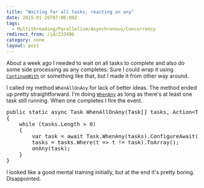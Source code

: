 ```yaml
---
title: "Waiting for all tasks, reacting on any"
date: 2015-01-26T07:06:00Z
tags:
  - Multithreading/Parallelism/Asynchronous/Concurrency
redirect_from: /id/233496
category: none
layout: post
---
```

About a week ago I needed to wait on all tasks to complete and also do some side processing as any completes. Sure I could wrap it using [`ContinueWith`][2] or something like that, but I made it from other way around. 

I called my method `WhenAllOnAny` for lack of better ideas. The method ended up pretty straightforward. I'm doing [`WhenAny`][1] as long as there's at least one task still running. When one completes I fire the event.
 
<!-- excerpt -->
 
<pre class="brush:csharp">
public static async Task WhenAllOnAny(Task[] tasks, Action&lt;Task&gt; onAny)
{
	while (tasks.Length &gt; 0)
	{
		var task = await Task.WhenAny(tasks).ConfigureAwait(false);
		tasks = tasks.Where(t =&gt; t != task).ToArray();
		onAny(task);
	}
}
</pre>

I looked like a good mental training initially, but at the end it's pretty boring. Disappointed.

[1]: https://msdn.microsoft.com/en-us/library/system.threading.tasks.task.whenany%28v=vs.110%29.aspx
[2]: https://msdn.microsoft.com/en-us/library/system.threading.tasks.task.continuewith(v=vs.110).aspx
